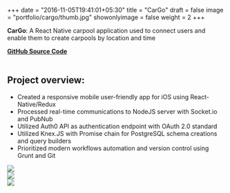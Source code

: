+++
date = "2016-11-05T19:41:01+05:30"
title = "CarGo"
draft = false
image = "portfolio/cargo/thumb.jpg"
showonlyimage = false
weight = 2
+++

**CarGo**: A React Native carpool application used to connect users and enable them to create carpools by location and time
<!--more-->

<div><a href="https://github.com/Phongtlam/Car-Go" target="_blank"><strong>GitHub Source Code</strong></a></div>

<br>

## Project overview:

- Created a responsive mobile user-friendly app for iOS using React-Native/Redux
- Processed real-time communications to NodeJS server with Socket.io and PubNub
- Utilized Auth0 API as authentication endpoint with OAuth 2.0 standard
- Utilized Knex.JS with Promise chain for PostgreSQL schema creations and query builders
- Prioritized modern workflows automation and version control using Grunt and Git

<div class="work"><img src="/myjourney/portfolio/cargo/techstack.jpg"></div>
<div class="work"><img src="/myjourney/portfolio/cargo/welcome.jpg"></div>
<div class="work"><img src="/myjourney/portfolio/cargo/action.jpg"></div>
